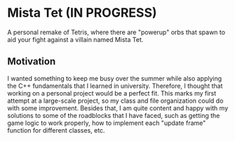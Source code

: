 # Mista Tet (IN PROGRESS)

A personal remake of Tetris, where there are "powerup" orbs that spawn to aid your fight against a villain named Mista Tet.

## Motivation

I wanted something to keep me busy over the summer while also applying the C++ fundamentals that I learned in university. Therefore, I thought that working on a personal project would be a perfect fit. This marks my first attempt at a large-scale project, so my class and file organization could do with some improvement. Besides that, I am quite content and happy with my solutions to some of the roadblocks that I have faced, such as getting the game logic to work properly, how to implement each "update frame" function for different classes, etc. 
